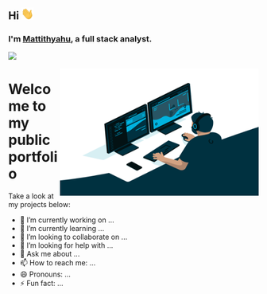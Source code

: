 ## Hi <img src="Wave.gif" width="25px">
### I'm [Mattithyahu](https://mattithyahudata.github.io/devportfolio/), a full stack analyst. 
![](https://visitor-badge.glitch.me/badge?page_id=MattithyahuData.MattithyahuData)


<img align="right" alt="GIF" src="Analyst.gif" width="400" height="256" /> 
 
# Welcome to my public portfolio
Take a look at my projects below:

- 🔭 I’m currently working on ...
- 🌱 I’m currently learning ...
- 👯 I’m looking to collaborate on ...
- 🤔 I’m looking for help with ...
- 💬 Ask me about ...
- 📫 How to reach me: ...
- 😄 Pronouns: ...
- ⚡ Fun fact: ...

